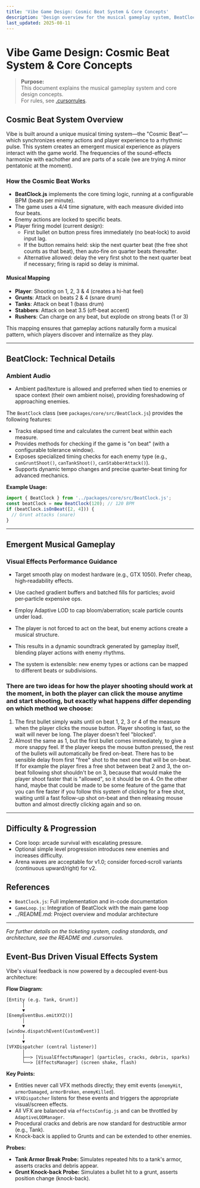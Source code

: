 ```yaml
---
title: 'Vibe Game Design: Cosmic Beat System & Core Concepts'
description: 'Design overview for the musical gameplay system, BeatClock mapping, and event-bus VFX.'
last_updated: 2025-08-11
---
```


# Vibe Game Design: Cosmic Beat System & Core Concepts

> **Purpose:**  
> This document explains the musical gameplay system and core design concepts.  
> For rules, see [.cursorrules](../.cursorrules).

## Cosmic Beat System Overview

Vibe is built around a unique musical timing system—the "Cosmic Beat"—which synchronizes enemy actions and player experience to a rhythmic pulse. This system creates an emergent musical experience as players interact with the game world. The frequencies of the sound-effects harmonize with eachother and are parts of a scale (we are trying A minor pentatonic at the moment).

### How the Cosmic Beat Works

- **BeatClock.js** implements the core timing logic, running at a configurable BPM (beats per minute).
- The game uses a 4/4 time signature, with each measure divided into four beats.
- Enemy actions are locked to specific beats.
- Player firing model (current design):
  - First bullet on button press fires immediately (no beat‑lock) to avoid input lag.
  - If the button remains held: skip the next quarter beat (the free shot counts as that beat), then auto‑fire on quarter beats thereafter.
  - Alternative allowed: delay the very first shot to the next quarter beat if necessary; firing is rapid so delay is minimal.

#### Musical Mapping

- **Player**: Shooting on 1, 2, 3 & 4 (creates a hi-hat feel)
- **Grunts**: Attack on beats 2 & 4 (snare drum)
- **Tanks**: Attack on beat 1 (bass drum)
- **Stabbers**: Attack on beat 3.5 (off-beat accent)
- **Rushers**: Can charge on any beat, but explode on strong beats (1 or 3)

This mapping ensures that gameplay actions naturally form a musical pattern, which players discover and internalize as they play.

---

## BeatClock: Technical Details

### Ambient Audio

- Ambient pad/texture is allowed and preferred when tied to enemies or space context (their own ambient noise), providing foreshadowing of approaching enemies.

The `BeatClock` class (see `packages/core/src/BeatClock.js`) provides the following features:

- Tracks elapsed time and calculates the current beat within each measure.
- Provides methods for checking if the game is "on beat" (with a configurable tolerance window).
- Exposes specialized timing checks for each enemy type (e.g., `canGruntShoot()`, `canTankShoot()`, `canStabberAttack()`).
- Supports dynamic tempo changes and precise quarter-beat timing for advanced mechanics.

**Example Usage:**

```js
import { BeatClock } from '../packages/core/src/BeatClock.js';
const beatClock = new BeatClock(120); // 120 BPM
if (beatClock.isOnBeat([2, 4])) {
  // Grunt attacks (snare)
}
```

---

## Emergent Musical Gameplay

### Visual Effects Performance Guidance

- Target smooth play on modest hardware (e.g., GTX 1050). Prefer cheap, high‑readability effects.
- Use cached gradient buffers and batched fills for particles; avoid per‑particle expensive ops.
- Employ Adaptive LOD to cap bloom/aberration; scale particle counts under load.

- The player is not forced to act on the beat, but enemy actions create a musical structure.
- This results in a dynamic soundtrack generated by gameplay itself, blending player actions with enemy rhythms.
- The system is extensible: new enemy types or actions can be mapped to different beats or subdivisions.

### There are two ideas for how the player shooting should work at the moment, in both the player can click the mouse anytime and start shooting, but exactly what happens differ depending on which method we choose:

1. The first bullet simply waits until on beat 1, 2, 3 or 4 of the measure when the player clicks the mouse button. Player shooting is fast, so the wait will never be long. The player doesn't feel "blocked".
2. Almost the same as 1, but the first bullet comes immediately, to give a more snappy feel. If the player keeps the mouse button pressed, the rest of the bullets will automatically be fired on-beat. There has to be sensible delay from first "free" shot to the next one that will be on-beat. If for example the player fires a free shot between beat 2 and 3, the on-beat following shot shouldn't be on 3, because that would make the player shoot faster that is "allowed", so it should be on 4. On the other hand, maybe that could be made to be some feature of the game that you can fire faster if you follow this system of clicking for a free shot, waiting until a fast follow-up shot on-beat and then releasing mouse button and almost directly clicking again and so on.

---

## Difficulty & Progression

- Core loop: arcade survival with escalating pressure.
- Optional simple level progression introduces new enemies and increases difficulty.
- Arena waves are acceptable for v1.0; consider forced‑scroll variants (continuous upward/right) for v2.

## References

- `BeatClock.js`: Full implementation and in-code documentation
- `GameLoop.js`: Integration of BeatClock with the main game loop
- ../README.md: Project overview and modular architecture

---

_For further details on the ticketing system, coding standards, and architecture, see the README and .cursorrules._

## Event-Bus Driven Visual Effects System

Vibe's visual feedback is now powered by a decoupled event-bus architecture:

**Flow Diagram:**

```
[Entity (e.g. Tank, Grunt)]
      │
      ▼
[EnemyEventBus.emitXYZ()]
      │
      ▼
[window.dispatchEvent(CustomEvent)]
      │
      ▼
[VFXDispatcher (central listener)]
      │
      ├──> [VisualEffectsManager] (particles, cracks, debris, sparks)
      └──> [EffectsManager] (screen shake, flash)
```

**Key Points:**

- Entities never call VFX methods directly; they emit events (`enemyHit`, `armorDamaged`, `armorBroken`, `enemyKilled`).
- `VFXDispatcher` listens for these events and triggers the appropriate visual/screen effects.
- All VFX are balanced via `effectsConfig.js` and can be throttled by `AdaptiveLODManager`.
- Procedural cracks and debris are now standard for destructible armor (e.g., Tank).
- Knock-back is applied to Grunts and can be extended to other enemies.

**Probes:**

- **Tank Armor Break Probe:** Simulates repeated hits to a tank's armor, asserts cracks and debris appear.
- **Grunt Knock-back Probe:** Simulates a bullet hit to a grunt, asserts position change (knock-back).
